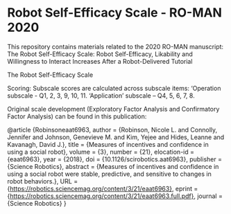 # Robot Self-Efficacy Scale - RO-MAN 2020
This repository contains materials related to the 2020 RO-MAN manuscript: The Robot Self-Efficacy Scale: Robot Self-Efficacy, Likability and Willingness to Interact Increases After a Robot-Delivered Tutorial

The Robot Self-Efficacy Scale 

Scoring: Subscale scores are calculated across subscale items: 
‘Operation subscale - Q1, 2, 3, 9, 10, 11. 
‘Application’ subscale – Q4, 5, 6, 7, 8. 

Original scale development (Exploratory Factor Analysis and Confirmatory Factor Analysis) can be found in this publication: 

@article {Robinsoneaat6963,
	author = {Robinson, Nicole L. and Connolly, Jennifer and Johnson, Genevieve M. and Kim, Yejee and Hides, Leanne and Kavanagh, David J.},
	title = {Measures of incentives and confidence in using a social robot},
	volume = {3},
	number = {21},
	elocation-id = {eaat6963},
	year = {2018},
	doi = {10.1126/scirobotics.aat6963},
	publisher = {Science Robotics},
	abstract = {Measures of incentives and confidence in using a social robot were stable, predictive, and sensitive to changes in robot behaviors.},
	URL = {https://robotics.sciencemag.org/content/3/21/eaat6963},
	eprint = {https://robotics.sciencemag.org/content/3/21/eaat6963.full.pdf},
	journal = {Science Robotics}
}
